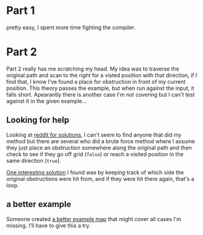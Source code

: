 # Part 1
pretty easy, I spent more time fighting the compiler.

# Part 2
Part 2 really has me scratching my head. My idea was to traverse the original
path and scan to the right for a visted position with that direction, if I find
that, I know I've found a place for obstruction in front of my current
position. This theory passes the example, but when run against the input, it
falls short. Apearantly there is another case I'm not covering but I can't test
against it in the given example...

## Looking for help
Looking at [reddit for solutions](https://old.reddit.com/r/adventofcode/comments/1h7tovg/2024_day_6_solutions/), I can't seem to find anyone that did my method
but there are several who did a brute force method where I assume they just 
place an obstruction somewhere along the original path and then check to see if
they go off grid (`false`) or reach a visited position in the same direction
(`true`).

[One interesting solution](https://old.reddit.com/r/adventofcode/comments/1h7tovg/2024_day_6_solutions/m0ps8zl/) I found was by keeping track of which side the original
obstructions were hit from, and if they were hit there again, that's a loop.

## a better example
Someone created [a better example map](https://old.reddit.com/r/adventofcode/comments/1h7tovg/2024_day_6_solutions/m0stkxk/)
that might cover all cases I'm missing. I'll have to give this a try.
